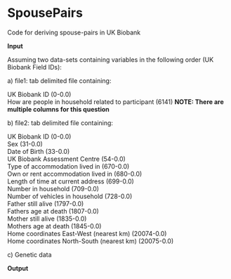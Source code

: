 # SpousePairs
Code for deriving spouse-pairs in UK Biobank

<b>Input</b>

Assuming two data-sets containing variables in the following order (UK Biobank Field IDs):

a) file1: tab delimited file containing: <br>

UK Biobank ID (0-0.0) <br>
How are people in household related to participant (6141) <b> NOTE: There are multiple columns for this question </b> <br>

b) file2: tab delimited file containing: <br>

UK Biobank ID (0-0.0) <br>
Sex (31-0.0) <br>
Date of Birth (33-0.0) <br>
UK Biobank Assessment Centre (54-0.0) <br>
Type of accommodation lived in (670-0.0) <br>
Own or rent accommodation lived in (680-0.0) <br>
Length of time at current address (699-0.0) <br>
Number in household (709-0.0) <br>
Number of vehicles in household (728-0.0) <br>
Father still alive (1797-0.0) <br>
Fathers age at death (1807-0.0) <br>
Mother still alive (1835-0.0) <br>
Mothers age at death (1845-0.0) <br>
Home coordinates East-West (nearest km) (20074-0.0) <br>
Home coordinates North-South (nearest km) (20075-0.0) <br>

c) Genetic data <br>

<b> Output </b>

